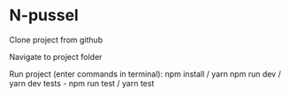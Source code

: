 # N-pussel

Clone project from github

Navigate to project folder

Run project (enter commands in terminal):
npm install / yarn
npm run dev / yarn dev
tests - npm run test / yarn test

